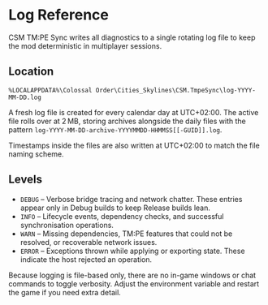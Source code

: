 # Log Reference

CSM TM:PE Sync writes all diagnostics to a single rotating log file to keep the mod deterministic in multiplayer sessions.

## Location

```
%LOCALAPPDATA%\Colossal Order\Cities_Skylines\CSM.TmpeSync\log-YYYY-MM-DD.log
```

A fresh log file is created for every calendar day at UTC+02:00. The active file rolls over at 2 MB, storing
archives alongside the daily files with the pattern `log-YYYY-MM-DD-archive-YYYYMMDD-HHMMSS[[-GUID]].log`.

Timestamps inside the files are also written at UTC+02:00 to match the file naming scheme.

## Levels

- `DEBUG` – Verbose bridge tracing and network chatter. These entries appear only in Debug builds to keep Release builds lean.
- `INFO` – Lifecycle events, dependency checks, and successful synchronisation operations.
- `WARN` – Missing dependencies, TM:PE features that could not be resolved, or recoverable network issues.
- `ERROR` – Exceptions thrown while applying or exporting state. These indicate the host rejected an operation.

Because logging is file-based only, there are no in-game windows or chat commands to toggle verbosity. Adjust the environment variable and restart the game if you need extra detail.
